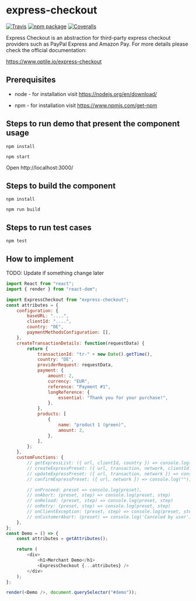 # express-checkout

[![Travis][build-badge]][build]
[![npm package][npm-badge]][npm]
[![Coveralls][coveralls-badge]][coveralls]

Express Checkout is an abstraction for third-party express checkout providers such as PayPal Express and Amazon Pay.
For more details please check the official documentation:

https://www.optile.io/express-checkout

## Prerequisites
* node - for installation visit https://nodejs.org/en/download/

* npm - for installation visit https://www.npmjs.com/get-npm


## Steps to run demo that present the component usage

`npm install`

`npm start`

Open http://localhost:3000/

## Steps to build the component

`npm install`

`npm run build`

## Steps to run test cases

`npm test`


[build-badge]: https://img.shields.io/travis/user/repo/master.png?style=flat-square
[build]: https://travis-ci.org/user/repo

[npm-badge]: https://img.shields.io/npm/v/npm-package.png?style=flat-square
[npm]: https://www.npmjs.org/package/npm-package

[coveralls-badge]: https://img.shields.io/coveralls/user/repo/master.png?style=flat-square
[coveralls]: https://coveralls.io/github/user/repo

## How to implement

TODO: Update if something change later

```javascript
import React from "react";
import { render } from "react-dom";

import ExpressCheckout from "express-checkout";
const attributes = {
    configuration: {
        baseURL: "....",
        clientId: "....",
        country: "DE",
        paymentMethodsConfiguration: [],
    },
    createTransactionDetails: function(requestData) {
        return {
            transactionId: "tr-" + new Date().getTime(),
            country: "DE",
            providerRequest: requestData,
            payment: {
                amount: 2,
                currency: "EUR",
                reference: "Payment #1",
                longReference: {
                    essential: "Thank you for your purchase!",
                },
            },
            products: [
                {
                    name: "product 1 (green)",
                    amount: 2,
                },
            ],
        };
    },
    customFunctions: {
        // getExpressList: ({ url, clientId, country }) => console.log(""), // Get the List of Networks
        // createExpressPreset: ({ url, transaction, network, clientId }) => console.log(""), // Creates Express Preset,
        // updateExpressPreset: ({ url, transaction, network }) => console.log(""), // Update Express Preset,
        // confirmExpressPreset: ({ url, network }) => console.log(""),

        // onProceed: preset => console.log(preset),
        // onAbort: (preset, step) => console.log(preset, step)
        // onReload: (preset, step) => console.log(preset, step)
        // onRetry: (preset, step) => console.log(preset, step)
        // onClientException: (preset, step) => console.log(preset, step)
        // onCustomerAbort: (preset) => console.log('Canceled by user'),
    },
};
const Demo = () => {
    const attributes = getAttributes();

    return (
        <div>
            <h1>Merchant Demo</h1>
            <ExpressCheckout {...attributes} />
        </div>
    );
};

render(<Demo />, document.querySelector("#demo"));
```
